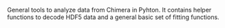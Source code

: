 General tools to analyze data from Chimera in Pyhton. 
It contains helper functions to decode HDF5 data and a general basic set of fitting functions.
